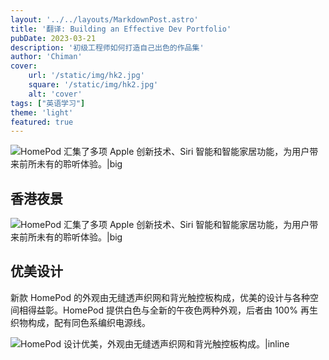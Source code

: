 ```yaml
---
layout: '../../layouts/MarkdownPost.astro'
title: '翻译: Building an Effective Dev Portfolio'
pubDate: 2023-03-21
description: '初级工程师如何打造自己出色的作品集'
author: 'Chiman'
cover:
    url: '/static/img/hk2.jpg'
    square: '/static/img/hk2.jpg'
    alt: 'cover'
tags: ["英语学习"] 
theme: 'light'
featured: true
---
```


![HomePod 汇集了多项 Apple 创新技术、Siri 智能和智能家居功能，为用户带来前所未有的聆听体验。|big](/static/img/hk2.jpg)

## 香港夜景

![HomePod 汇集了多项 Apple 创新技术、Siri 智能和智能家居功能，为用户带来前所未有的聆听体验。|big](/static/img/hk2.jpg)

## 优美设计

新款 HomePod 的外观由无缝透声织网和背光触控板构成，优美的设计与各种空间相得益彰。HomePod 提供白色与全新的午夜色两种外观，后者由 100% 再生织物构成，配有同色系编织电源线。

![HomePod 设计优美，外观由无缝透声织网和背光触控板构成。|inline](https://www.apple.com.cn/newsroom/images/product/homepod/standard/Apple-HomePod-2-up-230118_big.jpg.large_2x.jpg)
